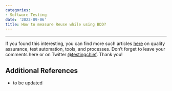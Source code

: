 ```yaml
---
categories:
- Software Testing
date: '2022-09-06'
title: How to measure Reuse while using BDD?
---
```


* * *

If you found this interesting, you can find more such articles
[here](https://testingchief.com/blog/) on quality assurance, test automation,
tools, and processes. Don’t forget to leave your comments here or on Twitter
[@testingchief](https://twitter.com/testingchief). Thank you!

## Additional References

  * to be updated